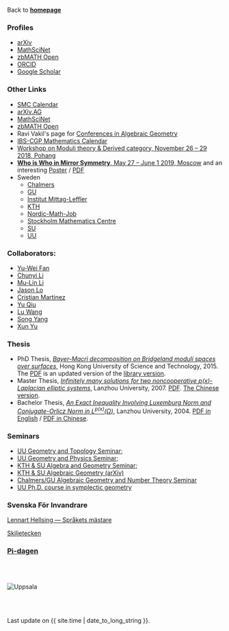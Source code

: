 Back to [**homepage**](https://wanminliu.github.io)

### Profiles
*  [arXiv](http://arxiv.org/a/liu_w_7)
*  [MathSciNet](https://mathscinet.ams.org/mathscinet/MRAuthorID/789188)
*  [zbMATH Open](https://zbmath.org/authors/?q=ai%3Aliu.wanmin)
*  [ORCID](http://orcid.org/0000-0003-0999-5553)
*  [Google Scholar](https://scholar.google.com/citations?user=KeZB0E4AAAAJ)


### Other Links

  * [SMC Calendar](https://www.math-stockholm.se/en/kalender/)
  * [arXiv.AG](http://arxiv.org/list/math.AG/recent)
  * [MathSciNet](http://www.ams.org/mathscinet/)
  * [zbMATH Open](http://zbmath.org/)
  * Ravi Vakil's page for [Conferences in Algebraic Geometry](http://math.stanford.edu/~vakil/conferences.html)
  * [IBS-CGP Mathematics Calendar](http://cgp.ibs.re.kr/activities/calendar)
  * [Workshop on Moduli theory & Derived category, November 26 – 29 2018, Pohang](https://cgp.ibs.re.kr/conferences/Workshop_on_Moduli_theory_and_Derived_category/)
  * [**Who is Who in Mirror Symmetry**, May 27 – June 1 2019, Moscow](http://hms.mirrorsymmetry.ru/index.html) and an interesting [Poster](https://wanminliu.github.io/doc/Poster.html) / [PDF](http://hms.mirrorsymmetry.ru/Poster.pdf)
  * Sweden
    * [Chalmers](https://www.chalmers.se/en/departments/math/research/research-groups/algebraic-geometry-and-number-theory/Pages/default.aspx)
    * [GU](https://www.gu.se/en/research/algebraic-geometry-and-number-theory)
    * [Institut Mittag-Leffler](http://www.mittag-leffler.se/)
    * [KTH](https://www.kth.se/math/math/algebraic-geometry-commutative-algebra)
    * [Nordic-Math-Job](http://www.maths.lth.se/nordic/)
    * [Stockholm Mathematics Centre](https://www.math-stockholm.se/)
    * [SU](https://www.math.su.se/english/research/research-groups/members-of-the-research-group-in-algebra-geometry-topology-and-combinatorics)
    * [UU](https://www.math.uu.se/research/algebra-and-geometry/)


### Collaborators:
  *  [Yu-Wei Fan](https://ywfan-math.github.io/)
  *  [Chunyi Li](https://sites.google.com/site/chunyili0401/)
  *  [Mu-Lin Li](https://grzy.hnu.edu.cn/site/index/limulin/)
  *  [Jason Lo](https://sites.google.com/site/chiehcjlo/)
  *  [Cristian Martinez](https://sites.google.com/site/cristianmathinez/home/)
  *  [Yu Qiu](https://ubw-q.github.io/)
  *  [Lu Wang](https://wang-lu.com/)
  *  [Song Yang](http://cam.tju.edu.cn/en/faculty/index.php?id=44)
  *  [Xun Yu](http://cam.tju.edu.cn/en/faculty/index.php?id=45)


### Thesis
- PhD Thesis, _[Bayer-Macrì decomposition on Bridgeland moduli spaces over surfaces](https://wanminliu.github.io/thesis/thesis_WM.html)_, Hong Kong University of Science and Technology, 2015. The [PDF](https://wanminliu.github.io/doc/thesis_WM.pdf) is an updated version of the [library version](https://lbezone.hkust.edu.hk/bib/b1487651).
- Master Thesis, _[Infinitely many solutions for two noncooperative  $p(x)$-Laplacian elliptic systems](https://wanminliu.github.io/doc/Thesis/Thesis_Master_Wanmin_Liu_2007.html)_, Lanzhou University, 2007. [PDF](https://wanminliu.github.io/doc/Thesis/Thesis_Master_Wanmin_Liu_2007.pdf). [The Chinese version](https://doi.cnki.net/KCMS/detail/detail.aspx?dbcode=CMFD&filename=2007114508.nh&v=WnjYQX_Wskyi7JbXOjsIe6Q419dXN0ZThjoBRSM5BQeXiYIgwz-7S_u1QpjzD5Zl).
- Bachelor Thesis, _[An Exact Inequality Involving Luxemburg Norm and Conjugate-Orlicz Norm in  $L^{p(x)}(\Omega)$](https://wanminliu.github.io/doc/Thesis/Fan-Liu_en.html)_, Lanzhou University, 2004. [PDF in English](https://wanminliu.github.io/doc/Thesis/Fan-Liu_en.pdf) / [PDF in Chinese](https://wanminliu.github.io/doc/Thesis/Fan-Liu_cn.pdf).

### Seminars
  * [UU Geometry and Topology Seminar](https://www.math.uu.se/research/geometry-and-physics/geometry-and-topology-seminar/);
  * [UU Geometry and Physics Seminar](https://www.math.uu.se/research/geometry-and-physics/gp-seminars/);
  * [KTH & SU Algebra and Geometry Seminar](https://www.kth.se/math/kalender/alggeo);
  * [KTH & SU Algebraic Geometry (arXiv)](https://www.kth.se/math/kalender/arxiv)
  * [Chalmers/GU Algebraic Geometry and Number Theory Seminar](https://www.chalmers.se/en/departments/math/research/research-groups/algebraic-geometry-and-number-theory/Pages/Seminar-2019.aspx)
  * [UU Ph.D. course in symplectic geometry](http://www2.math.uu.se/~georgios/sg21/)



### Svenska För Invandrare
[Lennart Hellsing — Språkets mästare](https://slides.com/wanminliu/hellsing/fullscreen)

[Skiljetecken](https://slides.com/wanminliu/skiljetecken/fullscreen)

### [Pi-dagen](https://wanminliu.github.io/doc/Pi-dagen.html)

<br/><br/>

<img src="https://wanminliu.github.io//pic/Uppsala.jpg" alt="Uppsala" id="width:100%;height:auto;">

<br/><br/>
<p>Last update on {{ site.time | date_to_long_string }}.</p>
